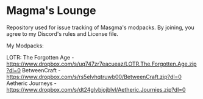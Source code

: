 # Magma's Lounge
Repository used for issue tracking of Masgma's modpacks. By joining, you agree to my Discord's rules and License file.

My Modpacks:

LOTR: The Forgotten Age - https://www.dropbox.com/s/uq747zr7eacueaz/LOTR.The.Forgotten.Age.zip?dl=0
BetweenCraft - https://www.dropbox.com/s/rs5elvhqtruwb00/BetweenCraft.zip?dl=0
Aetheric Journeys - https://www.dropbox.com/s/dt24glvbjojblvl/Aetheric.Journies.zip?dl=0
